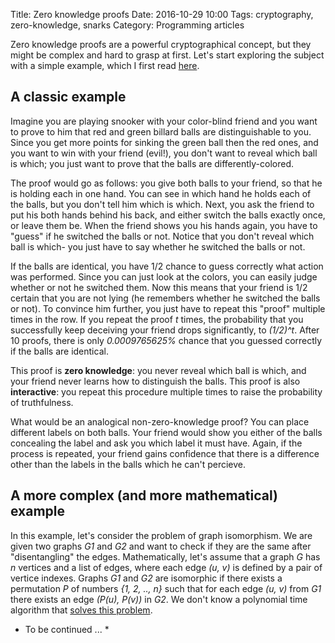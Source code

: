 Title: Zero knowledge proofs
Date: 2016-10-29 10:00
Tags: cryptography, zero-knowledge, snarks
Category: Programming articles

Zero knowledge proofs are a powerful cryptographical concept, but they might be complex and hard to grasp at first. Let's start exploring the subject with a simple example, which I first read [here](http://mathoverflow.net/a/22628).

## A classic example

Imagine you are playing snooker with your color-blind friend and you want to prove to him that red and green billard balls are distinguishable to you. Since you get more points for sinking the green ball then the red ones, and you want to win with your friend (evil!), you don't want to reveal which ball is which; you just want to prove that the balls are differently-colored.

The proof would go as follows: you give both balls to your friend, so that he is holding each in one hand. You can see in which hand he holds each of the balls, but you don't tell him which is which. Next, you ask the friend to put his both hands behind his back, and either switch the balls exactly once, or leave them be. When the friend shows you his hands again, you have to "guess" if he switched the balls or not. Notice that you don't reveal which ball is which- you just have to say whether he switched the balls or not.

If the balls are identical, you have 1/2 chance to guess correctly what action was performed. Since you can just look at the colors, you can easily judge whether or not he switched them. Now this means that your friend is 1/2 certain that you are not lying (he remembers whether he switched the balls or not). To convince him further, you just have to repeat this "proof" multiple times in the row. If you repeat the proof *t* times, the probability that you successfully keep deceiving your friend drops significantly, to *(1/2)^t*. After 10 proofs, there is only *0.0009765625%* chance that you guessed correctly if the balls are identical.

This proof is **zero knowledge**: you never reveal which ball is which, and your friend never learns how to distinguish the balls. This proof is also **interactive**: you repeat this procedure multiple times to raise the probability of truthfulness.

What would be an analogical non-zero-knowledge proof? You can place different labels on both balls. Your friend would show you either of the balls concealing the label and ask you which label it must have. Again, if the process is repeated, your friend gains confidence that there is a difference other than the labels in the balls which he can't percieve.

## A more complex (and more mathematical) example

In this example, let's consider the problem of graph isomorphism. We are given two graphs *G1* and *G2* and want to check if they are the same after "disentangling" the edges. Mathematically, let's assume that a graph *G* has *n* vertices and a list of edges, where each edge *(u, v)* is defined by a pair of vertice indexes. Graphs *G1* and *G2* are isomorphic if there exists a permutation *P* of numbers *{1, 2, .., n}* such that for each edge *(u, v)* from *G1* there exists an edge *(P(u), P(v))* in *G2*. We don't know a polynomial time algorithm that [solves this problem](https://en.wikipedia.org/wiki/Graph_isomorphism_problem).

* To be continued ... *
